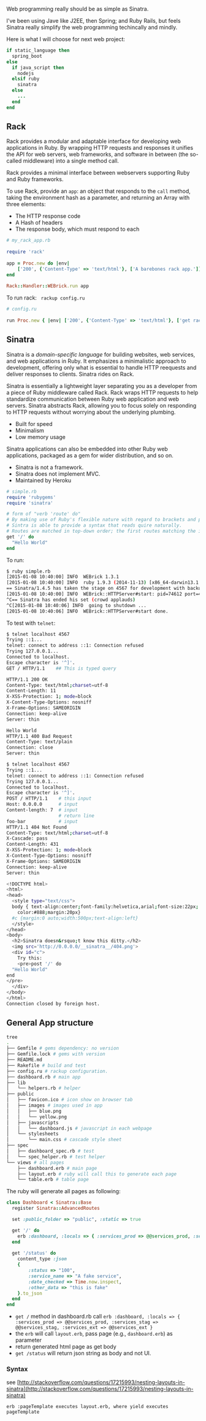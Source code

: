 Web programming really should be as simple as Sinatra.

I've been using Jave like J2EE, then Spring; and Ruby Rails, but feels Sinatra really simplify the web programming techincally and mindly.

Here is what I will choose for next web project:
``` ruby
if static_language then
  spring_boot
else
  if java_script then
    nodejs
  elsif ruby
    sinatra
  else
    ...
  end
end
```

## Rack
Rack provides a modular and adaptable interface for developing web applications in Ruby. By wrapping HTTP requests and responses it unifies the API for web servers, web frameworks, and software in between (the so-called middleware) into a single method call.

Rack provides a minimal interface between webservers supporting Ruby and Ruby frameworks.

To use Rack, provide an `app`: an object that responds to the `call` method, taking the environment hash as a parameter, and returning an Array with three elements:

* The HTTP response code
* A Hash of headers
* The response body, which must respond to each

```ruby
# my_rack_app.rb
 
require 'rack'
 
app = Proc.new do |env|
    ['200', {'Content-Type' => 'text/html'}, ['A barebones rack app.']]
end
 
Rack::Handler::WEBrick.run app
```

To run rack: ` rackup config.ru`
```ruby
# config.ru
 
run Proc.new { |env| ['200', {'Content-Type' => 'text/html'}, ['get rack\'d']] }
```

## Sinatra
Sinatra is a *domain-specific language* for building websites, web services, and web applications in Ruby. It emphasizes a minimalistic approach to development, offering only what is essential to handle HTTP reequests and deliver responses to clients. Sinatra rides on Rack.

Sinatra is essentially a lightweight layer separating you as a developer from a piece of Ruby middleware called Rack. Rack wraps HTTP requests to help standardize communication between Ruby web application and web servers. Sinatra abstracts Rack, allowing you to focus solely on responding to HTTP requests without worrying about the underlying plumbing.
* Built for speed
* Minimalism
* Low memory usage

Sinatra applications can also be embedded into other Ruby web applications, packaged as a gem for wider distribution, and so on.
* Sinatra is not a framework.
* Sinatra does not implement MVC. 
* Maintained by Heroku

```ruby
# simple.rb
require 'rubygems'
require 'sinatra'

# form of "verb 'route' do"
# By making use of Ruby's flexible nature with regard to brackets and parentheses, 
# Sintra is able to provide a syntax that reads quire naturally.
# Routes are matched in top-down order; the first routes matching the incomming request is tha tone that gets used.
get '/' do
  "Hello World"
end
```
To run: 
```bash
$ ruby simple.rb
[2015-01-08 10:40:00] INFO  WEBrick 1.3.1
[2015-01-08 10:40:00] INFO  ruby 1.9.3 (2014-11-13) [x86_64-darwin13.1.0]
== Sinatra/1.4.5 has taken the stage on 4567 for development with backup from WEBrick
[2015-01-08 10:40:00] INFO  WEBrick::HTTPServer#start: pid=74612 port=4567
^C== Sinatra has ended his set (crowd applauds)
^C[2015-01-08 10:40:06] INFO  going to shutdown ...
[2015-01-08 10:40:06] INFO  WEBrick::HTTPServer#start done.
```
To test with `telnet`:
```bash
$ telnet localhost 4567
Trying ::1...
telnet: connect to address ::1: Connection refused
Trying 127.0.0.1...
Connected to localhost.
Escape character is '^]'.
GET / HTTP/1.1    ## This is typed query

HTTP/1.1 200 OK
Content-Type: text/html;charset=utf-8
Content-Length: 11
X-XSS-Protection: 1; mode=block
X-Content-Type-Options: nosniff
X-Frame-Options: SAMEORIGIN
Connection: keep-alive
Server: thin

Hello World
HTTP/1.1 400 Bad Request
Content-Type: text/plain
Connection: close
Server: thin

$ telnet localhost 4567
Trying ::1...
telnet: connect to address ::1: Connection refused
Trying 127.0.0.1...
Connected to localhost.
Escape character is '^]'.
POST / HTTP/1.1    # this input
Host: 0.0.0.0      # input
Content-length: 7  # input
                   # return line
foo-bar            # input
HTTP/1.1 404 Not Found
Content-Type: text/html;charset=utf-8
X-Cascade: pass
Content-Length: 431
X-XSS-Protection: 1; mode=block
X-Content-Type-Options: nosniff
X-Frame-Options: SAMEORIGIN
Connection: keep-alive
Server: thin

<!DOCTYPE html>
<html>
<head>
  <style type="text/css">
  body { text-align:center;font-family:helvetica,arial;font-size:22px;
    color:#888;margin:20px}
  #c {margin:0 auto;width:500px;text-align:left}
  </style>
</head>
<body>
  <h2>Sinatra doesn&rsquo;t know this ditty.</h2>
  <img src='http://0.0.0.0/__sinatra__/404.png'>
  <div id="c">
    Try this:
    <pre>post '/' do
  "Hello World"
end
</pre>
  </div>
</body>
</html>
Connection closed by foreign host.
```

## General App structure
```bash
tree
.
├── Gemfile # gems dependency: no version
├── Gemfile.lock # gems with version
├── README.md
├── Rakefile # build and test
├── config.ru # rackup configuration. 
├── dashboard.rb # main app
├── lib
│   └── helpers.rb # helper
├── public
│   ├── favicon.ico # icon show on browser tab
│   ├── images # images used in app
│   │   ├── blue.png
│   │   └── yellow.png
│   ├── javascripts
│   │   └── dashboard.js # javascript in each webpage
│   └── stylesheets
│       └── main.css # cascade style sheet
├── spec
│   ├── dashboard_spec.rb # test
│   └── spec_helper.rb # test helper
└── views # all pages
    ├── dashboard.erb # main page
    ├── layout.erb # ruby will call this to generate each page
    └── table.erb # table page
```
The ruby will generate all pages as following:
```ruby
class Dashboard < Sinatra::Base
  register Sinatra::AdvancedRoutes

  set :public_folder => "public", :static => true

  get '/' do
    erb :dashboard, :locals => { :services_prod => @@services_prod, :services_stag => @@services_stag, :services_ext => @@services_ext }
  end
  
  get '/status' do
    content_type :json
    {
        :status => "100",
        :service_name => "A fake service",
        :date_checked => Time.now.inspect,
        :other_data => "this is fake"
    }.to_json
  end
end
```
* `get /` method in dashboard.rb call `erb :dashboard, :locals => { :services_prod => @@services_prod, :services_stag => @@services_stag, :services_ext => @@services_ext }`
* the `erb` will call `layout.erb`, pass page (e.g., `dashboard.erb`) as parameter
* return generated html page as get body
* `get /status` will return json string as body and not UI.

### Syntax
see [http://stackoverflow.com/questions/17215993/nesting-layouts-in-sinatra](http://stackoverflow.com/questions/17215993/nesting-layouts-in-sinatra)
```
erb :pageTemplate executes layout.erb, where yield executes pageTemplate
```

